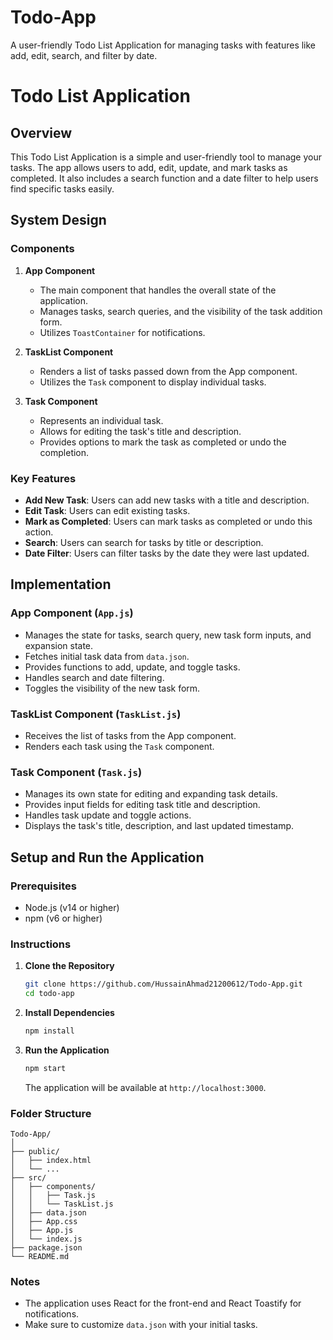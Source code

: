 # Todo-App
A user-friendly Todo List Application for managing tasks with features like add, edit, search, and filter by date.
# Todo List Application

## Overview

This Todo List Application is a simple and user-friendly tool to manage your tasks. The app allows users to add, edit, update, and mark tasks as completed. It also includes a search function and a date filter to help users find specific tasks easily.

## System Design

### Components

1. **App Component**
   - The main component that handles the overall state of the application.
   - Manages tasks, search queries, and the visibility of the task addition form.
   - Utilizes `ToastContainer` for notifications.

2. **TaskList Component**
   - Renders a list of tasks passed down from the App component.
   - Utilizes the `Task` component to display individual tasks.

3. **Task Component**
   - Represents an individual task.
   - Allows for editing the task's title and description.
   - Provides options to mark the task as completed or undo the completion.

### Key Features

- **Add New Task**: Users can add new tasks with a title and description.
- **Edit Task**: Users can edit existing tasks.
- **Mark as Completed**: Users can mark tasks as completed or undo this action.
- **Search**: Users can search for tasks by title or description.
- **Date Filter**: Users can filter tasks by the date they were last updated.

## Implementation

### App Component (`App.js`)

- Manages the state for tasks, search query, new task form inputs, and expansion state.
- Fetches initial task data from `data.json`.
- Provides functions to add, update, and toggle tasks.
- Handles search and date filtering.
- Toggles the visibility of the new task form.

### TaskList Component (`TaskList.js`)

- Receives the list of tasks from the App component.
- Renders each task using the `Task` component.

### Task Component (`Task.js`)

- Manages its own state for editing and expanding task details.
- Provides input fields for editing task title and description.
- Handles task update and toggle actions.
- Displays the task's title, description, and last updated timestamp.

## Setup and Run the Application

### Prerequisites

- Node.js (v14 or higher)
- npm (v6 or higher)

### Instructions

1. **Clone the Repository**

   ```sh
   git clone https://github.com/HussainAhmad21200612/Todo-App.git
   cd todo-app
   ```

2. **Install Dependencies**

   ```sh
   npm install
   ```

3. **Run the Application**

   ```sh
   npm start
   ```

   The application will be available at `http://localhost:3000`.

### Folder Structure

```
Todo-App/
│
├── public/
│   ├── index.html
│   └── ...
├── src/
│   ├── components/
│   │   ├── Task.js
│   │   └── TaskList.js
│   ├── data.json
│   ├── App.css
│   ├── App.js
│   └── index.js
├── package.json
└── README.md
```

### Notes

- The application uses React for the front-end and React Toastify for notifications.
- Make sure to customize `data.json` with your initial tasks.

